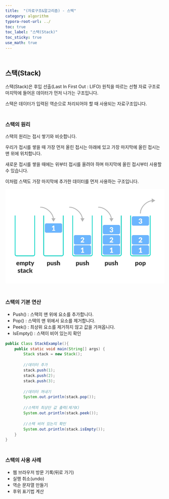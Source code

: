 ```yaml
---
title:  "(자료구조&알고리즘) - 스택"
category: algorithm
typora-root-url: ../
toc: true
toc_label: "스택(Stack)"
toc_sticky: true
use_math: true
---
```


## <br>스택(Stack)

스택(Stack)은 후입 선출(Last In First Out : LIFO) 원칙을 따르는 선형 자료 구조로 마지막에 들어온 데이터가 먼저 나가는 구조입니다.

스택은 데이터가 입력된 역순으로 처리되어야 할 때 사용되는 자료구조입니다.



### <br>스택의 원리

스택의 원리는 접시 쌓기와 비슷합니다. 

우리가 접시를 쌓을 때 가장 먼저 올린 접시는 아래에 있고 가장 마지막에 올린 접시는 맨 위에 위치합니다.

새로운 접시를 쌓을 때에는 위부터 접시를 올려야 하며 마지막에 올린 접시부터 사용할 수 있습니다.

이처럼 스택도 가장 마지막에 추가한 데이터를 먼저 사용하는 구조입니다.

<img src="/images/2023-11-13-algorithm-stack/stack.webp" alt="stack" style="zoom:80%;" />



### <br>스택의 기본 연산

- Push() : 스택의 맨 위에 요소를 추가합니다.
- Pop() : 스택의 맨 위에서 요소를 제거합니다.
- Peek() : 최상위 요소를 제거하지 않고 값을 가져옵니다.
- IsEmpty() : 스택이 비어 있는지 확인

```java
public Class StackExample(){
    public static void main(String[] args) {
        Stack stack = new Stack();

        //데이터 추가
        stack.push(1);
        stack.push(2);
        stack.push(3);

        //데이터 꺼내기
        System.out.println(stack.pop());

        //스택의 최상단 값 출력(제거X)
        System.out.println(stack.peek());

        //스택 비어 있는지 확인
        System.out.println(stack.isEmpty());
    }
}
```



### <br>스택의 사용 사례

- 웹 브라우저 방문 기록(뒤로 가기)
- 실행 취소(undo)
- 역순 문자열 만들기
- 후위 표기법 계산



 
